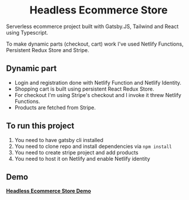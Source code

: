 <h1 align="center">
  Headless Ecommerce Store
</h1>

<p>Serverless ecommerce project built with Gatsby.JS, Tailwind and React using Typescript.</p>
<p>To make dynamic parts (checkout, cart) work I've used Netlify Functions, Persistent Redux Store and Stripe.</p>
<h2>
  Dynamic part
</h2>
<ul>
  <li>Login and registration done with Netlify Function and Netlify Identity.</li>
  <li>Shopping cart is built using persistent React Redux Store.</li>
  <li>For checkout I'm using Stripe's checkout and I invoke it threw Netlify Functions.</li>
  <li>Products are fetched from Stripe.</li>
</ul>
<h2>
  To run this project
</h2>
<ol>
  <li>You need to have gatsby cli installed</li>
  <li>You need to clone repo and install dependencies via <code>npm install</code></li>
  <li>You need to create stripe project and add products</li>
  <li>You need to host it on Netlify and enable Netlify identity</li>
</ol>

<h2>Demo</h2>
<p><a href="https://headless-store.netlify.app" target="_blank"><b>Headless Ecommerce Store Demo</b></a></p>

